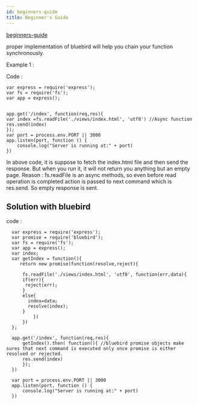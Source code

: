 ```yaml
---
id: beginners-guide
title: Beginner's Guide
---
```


[beginners-guide](unfinished-article)

proper implementation of bluebird will help you chain your function synchronously.

Example 1 :

Code :

    var express = require('express');
    var fs = require('fs');
    var app = express();

    
    app.get('/index', function(req,res){
    var index =fs.readFile('./views/index.html', 'utf8') //Async function
    res.send(index)
    });
    var port = process.env.PORT || 3000
    app.listen(port, function () {
        console.log("Server is running at:" + port)
    })

In above code, it is suppose to fetch the index.html file and then send the response. But when you run it, it will not return you anything but an empty page.
Reason : fs.readFile is an async methods, so even before read operation is completed action is passed to next command which is res.send.
         So empty response is sent.
         
## Solution with bluebird

code :

      var express = require('express');
      var promise = require('bluebird');
      var fs = require('fs');
      var app = express();
      var index;
      var getIndex = function(){ 
         return new promise(function(resolve,reject){

          fs.readFile('./views/index.html', 'utf8', function(err,data){
          if(err){
           reject(err);
          }
          else{
            index=data;
            resolve(index);
          }
              })
          })
      };

      app.get('/index', function(req,res){
          getIndex().then( function(){ //bluebird promise objects make sures that next command is executed only once promise is either                                            resolved or rejected.
          res.send(index)
          });
      })

      var port = process.env.PORT || 3000
      app.listen(port, function () {
          console.log("Server is running at:" + port)
      })
